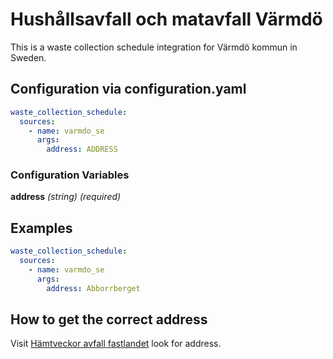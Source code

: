 # Hushållsavfall och matavfall Värmdö

This is a waste collection schedule integration for Värmdö kommun in Sweden.

## Configuration via configuration.yaml

```yaml
waste_collection_schedule:
  sources:
    - name: varmdo_se
      args:
        address: ADDRESS
```

### Configuration Variables

**address**
*(string) (required)*

## Examples

```yaml
waste_collection_schedule:
  sources:
    - name: varmdo_se
      args:
        address: Abborrberget
```

## How to get the correct address

Visit [Hämtveckor avfall fastlandet](https://www.varmdo.se/byggabomiljo/avfallochatervinning/alltomavfallochatervinning/avfallshamtning/hamtveckoravfallfastlandet.4.4fd26e29194d31bcc1fa6ed.html) look for address.